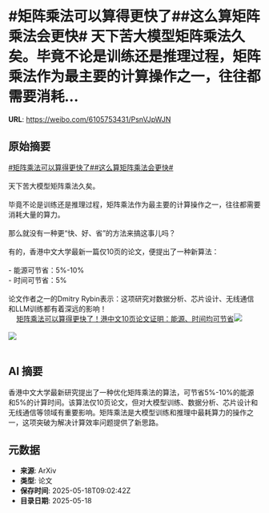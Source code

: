 # #矩阵乘法可以算得更快了##这么算矩阵乘法会更快# 天下苦大模型矩阵乘法久矣。毕竟不论是训练还是推理过程，矩阵乘法作为最主要的计算操作之一，往往都需要消耗...

**URL**: https://weibo.com/6105753431/PsnVJpWJN

## 原始摘要

<a href="https://m.weibo.cn/search?containerid=231522type%3D1%26t%3D10%26q%3D%23%E7%9F%A9%E9%98%B5%E4%B9%98%E6%B3%95%E5%8F%AF%E4%BB%A5%E7%AE%97%E5%BE%97%E6%9B%B4%E5%BF%AB%E4%BA%86%23&amp;extparam=%23%E7%9F%A9%E9%98%B5%E4%B9%98%E6%B3%95%E5%8F%AF%E4%BB%A5%E7%AE%97%E5%BE%97%E6%9B%B4%E5%BF%AB%E4%BA%86%23" data-hide=""><span class="surl-text">#矩阵乘法可以算得更快了#</span></a><a href="https://m.weibo.cn/search?containerid=231522type%3D1%26t%3D10%26q%3D%23%E8%BF%99%E4%B9%88%E7%AE%97%E7%9F%A9%E9%98%B5%E4%B9%98%E6%B3%95%E4%BC%9A%E6%9B%B4%E5%BF%AB%23&amp;extparam=%23%E8%BF%99%E4%B9%88%E7%AE%97%E7%9F%A9%E9%98%B5%E4%B9%98%E6%B3%95%E4%BC%9A%E6%9B%B4%E5%BF%AB%23" data-hide=""><span class="surl-text">#这么算矩阵乘法会更快#</span></a> <br><br>天下苦大模型矩阵乘法久矣。<br><br>毕竟不论是训练还是推理过程，矩阵乘法作为最主要的计算操作之一，往往都需要消耗大量的算力。<br><br>那么就没有一种更“快、好、省”的方法来搞这事儿吗？<br><br>有的，香港中文大学最新一篇仅10页的论文，便提出了一种新算法：<br><br>- 能源可节省：5%-10%<br>- 时间可节省：5%<br><br>论文作者之一的Dmitry Rybin表示：这项研究对数据分析、芯片设计、无线通信和LLM训练都有着深远的影响！<br><a href="https://weibo.cn/sinaurl?u=https%3A%2F%2Fmp.weixin.qq.com%2Fs%2F_36cXvExUr0q3HFx4ohQrw" data-hide=""><span class="url-icon"><img style="width: 1rem;height: 1rem" src="https://h5.sinaimg.cn/upload/2015/09/25/3/timeline_card_small_web_default.png" referrerpolicy="no-referrer"></span><span class="surl-text">矩阵乘法可以算得更快了！港中文10页论文证明：能源、时间均可节省</span></a><img style="" src="https://tvax3.sinaimg.cn/large/006Fd7o3ly1i1jlpj8gpxj30u008njuo.jpg" referrerpolicy="no-referrer"><br><br><img style="" src="https://tvax1.sinaimg.cn/large/006Fd7o3ly1i1jlprq9cxj30u00s0n7l.jpg" referrerpolicy="no-referrer"><br><br>

## AI 摘要

香港中文大学最新研究提出了一种优化矩阵乘法的算法，可节省5%-10%的能源和5%的计算时间。该算法仅10页论文，但对大模型训练、数据分析、芯片设计和无线通信等领域有重要影响。矩阵乘法是大模型训练和推理中最耗算力的操作之一，这项突破为解决计算效率问题提供了新思路。

## 元数据

- **来源**: ArXiv
- **类型**: 论文
- **保存时间**: 2025-05-18T09:02:42Z
- **目录日期**: 2025-05-18
